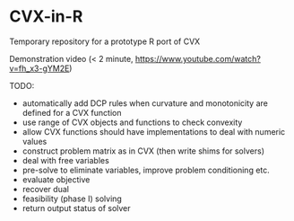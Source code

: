CVX-in-R
========

Temporary repository for a prototype R port of CVX

Demonstration video (< 2 minute, https://www.youtube.com/watch?v=fh_x3-gYM2E)

TODO:
  - automatically add DCP rules when curvature and monotonicity are defined for a CVX function
  - use range of CVX objects and functions to check convexity
  - allow CVX functions should have implementations to deal with numeric values
  - construct problem matrix as in CVX (then write shims for solvers)
  - deal with free variables
  - pre-solve to eliminate variables, improve problem conditioning etc.
  - evaluate objective
  - recover dual
  - feasibility (phase I) solving
  - return output status of solver

